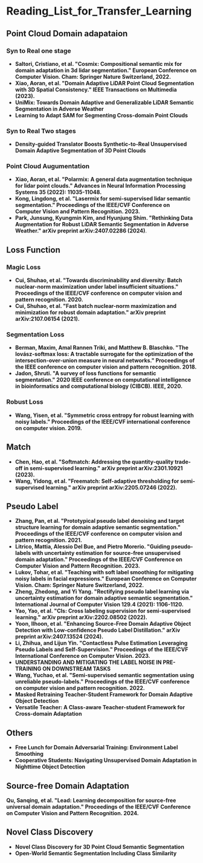 # Reading_List_for_Transfer_Learning

## Point Cloud Domain adapataion

### Syn to Real one stage
* **Saltori, Cristiano, et al. "Cosmix: Compositional semantic mix for domain adaptation in 3d lidar segmentation." European Conference on Computer Vision. Cham: Springer Nature Switzerland, 2022.**
* **Xiao, Aoran, et al. "Domain Adaptive LiDAR Point Cloud Segmentation with 3D Spatial Consistency." IEEE Transactions on Multimedia (2023).**
* **UniMix: Towards Domain Adaptive and Generalizable LiDAR Semantic Segmentation in Adverse Weather**
* **Learning to Adapt SAM for Segmenting Cross-domain Point Clouds**

### Syn to Real Two stages
* **Density-guided Translator Boosts Synthetic-to-Real Unsupervised Domain Adaptive Segmentation of 3D Point Clouds**

### Point Cloud Augumentation
* **Xiao, Aoran, et al. "Polarmix: A general data augmentation technique for lidar point clouds." Advances in Neural Information Processing Systems 35 (2022): 11035-11048.**
* **Kong, Lingdong, et al. "Lasermix for semi-supervised lidar semantic segmentation." Proceedings of the IEEE/CVF Conference on Computer Vision and Pattern Recognition. 2023.**
* **Park, Junsung, Kyungmin Kim, and Hyunjung Shim. "Rethinking Data Augmentation for Robust LiDAR Semantic Segmentation in Adverse Weather." arXiv preprint arXiv:2407.02286 (2024)**.


## Loss Function

### Magic Loss
* **Cui, Shuhao, et al. "Towards discriminability and diversity: Batch nuclear-norm maximization under label insufficient situations." Proceedings of the IEEE/CVF conference on computer vision and pattern recognition. 2020.**
* **Cui, Shuhao, et al. "Fast batch nuclear-norm maximization and minimization for robust domain adaptation." arXiv preprint arXiv:2107.06154 (2021).**

### Segmentation Loss
* **Berman, Maxim, Amal Rannen Triki, and Matthew B. Blaschko. "The lovász-softmax loss: A tractable surrogate for the optimization of the intersection-over-union measure in neural networks." Proceedings of the IEEE conference on computer vision and pattern recognition. 2018.**
* **Jadon, Shruti. "A survey of loss functions for semantic segmentation." 2020 IEEE conference on computational intelligence in bioinformatics and computational biology (CIBCB). IEEE, 2020.**

### Robust Loss
* **Wang, Yisen, et al. "Symmetric cross entropy for robust learning with noisy labels." Proceedings of the IEEE/CVF international conference on computer vision. 2019.**


## Match
* **Chen, Hao, et al. "Softmatch: Addressing the quantity-quality trade-off in semi-supervised learning." arXiv preprint arXiv:2301.10921 (2023).**
* **Wang, Yidong, et al. "Freematch: Self-adaptive thresholding for semi-supervised learning." arXiv preprint arXiv:2205.07246 (2022).**


## Pseudo Label
* **Zhang, Pan, et al. "Prototypical pseudo label denoising and target structure learning for domain adaptive semantic segmentation." Proceedings of the IEEE/CVF conference on computer vision and pattern recognition. 2021.**
* **Litrico, Mattia, Alessio Del Bue, and Pietro Morerio. "Guiding pseudo-labels with uncertainty estimation for source-free unsupervised domain adaptation." Proceedings of the IEEE/CVF Conference on Computer Vision and Pattern Recognition. 2023.**
* **Lukov, Tohar, et al. "Teaching with soft label smoothing for mitigating noisy labels in facial expressions." European Conference on Computer Vision. Cham: Springer Nature Switzerland, 2022.**
* **Zheng, Zhedong, and Yi Yang. "Rectifying pseudo label learning via uncertainty estimation for domain adaptive semantic segmentation." International Journal of Computer Vision 129.4 (2021): 1106-1120.**
* **Yao, Yao, et al. "Cls: Cross labeling supervision for semi-supervised learning." arXiv preprint arXiv:2202.08502 (2022).**
* **Yoon, Ilhoon, et al. "Enhancing Source-Free Domain Adaptive Object Detection with Low-confidence Pseudo Label Distillation." arXiv preprint arXiv:2407.13524 (2024).**
* **Li, Zhihua, and Lijun Yin. "Contactless Pulse Estimation Leveraging Pseudo Labels and Self-Supervision." Proceedings of the IEEE/CVF International Conference on Computer Vision. 2023.**
* **UNDERSTANDING AND MITIGATING THE LABEL NOISE IN PRE-TRAINING ON DOWNSTREAM TASKS**
* **Wang, Yuchao, et al. "Semi-supervised semantic segmentation using unreliable pseudo-labels." Proceedings of the IEEE/CVF conference on computer vision and pattern recognition. 2022.**
* **Masked Retraining Teacher-Student Framework for Domain Adaptive Object Detection**
* **Versatile Teacher: A Class-aware Teacher-student Framework for Cross-domain Adaptation**


## Others
* **Free Lunch for Domain Adversarial Training: Environment Label Smoothing**
* **Cooperative Students: Navigating Unsupervised Domain Adaptation in Nighttime Object Detection**

## Source-free Domain Adaptation

**Qu, Sanqing, et al. "Lead: Learning decomposition for source-free universal domain adaptation." Proceedings of the IEEE/CVF Conference on Computer Vision and Pattern Recognition. 2024.**

## Novel Class Discovery
* **Novel Class Discovery for 3D Point Cloud Semantic Segmentation**
* **Open-World Semantic Segmentation Including Class Similarity**
